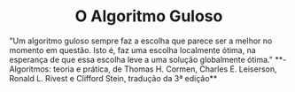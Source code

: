 <h1 align="center">O Algoritmo Guloso</h1>
"Um algoritmo guloso sempre faz a escolha que parece ser a melhor no momento em questão. Isto é, faz uma escolha localmente ótima, na esperança de que essa escolha leve a uma solução globalmente ótima." 
                    **- Algoritmos: teoria e prática, de Thomas H. Cormen, Charles E. Leiserson, Ronald L. Rivest e Clifford Stein, tradução da 3ª edição**


